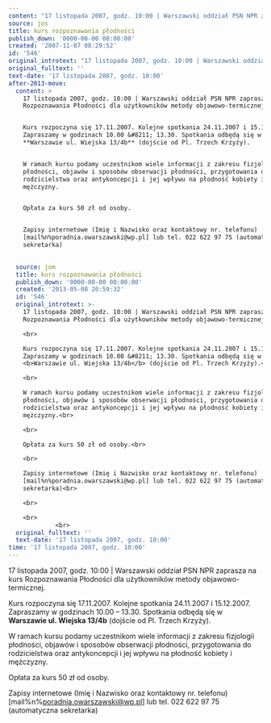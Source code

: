 ```yaml
---
content: "17 listopada 2007, godz. 10:00 | Warszawski oddział PSN NPR zaprasza na kurs Rozpoznawania Płodności dla użytkowników metody objawowo-termicznej.\n\nKurs rozpoczyna się 17.11.2007. Kolejne spotkania 24.11.2007 i 15.12.2007. Zapraszamy w godzinach 10.00 &#8211; 13.30. Spotkania odbędą się w **Warszawie ul. Wiejska 13/4b** (dojście od Pl. Trzech Krzyży).\n\nW ramach kursu podamy uczestnikom wiele informacji z zakresu fizjologii płodności, objawów i sposobów obserwacji płodności, przygotowania do rodzicielstwa oraz antykoncepcji i jej wpływu na płodność kobiety i mężczyzny.\n\nOpłata za kurs 50 zł od osoby.\n\nZapisy internetowe (Imię i Nazwisko oraz kontaktowy nr. telefonu) [mail%n%poradnia.owarszawski@wp.pl] lub tel. 022 622 97 75 (automatyczna sekretarka)\n\n         \n\n\n<!--CONTENT FROM OLD SERVER (jos before 2013): 17 listopada 2007, godz. 10:00 | Warszawski oddział PSN NPR zaprasza na kurs Rozpoznawania Płodności dla użytkowników metody objawowo-termicznej.\n\r\n\n\r\nKurs rozpoczyna się 17.11.2007. Kolejne spotkania 24.11.2007 i 15.12.2007. Zapraszamy w godzinach 10.00 &#8211; 13.30. Spotkania odbędą się w **Warszawie ul. Wiejska 13/4b** (dojście od Pl. Trzech Krzyży).\n\r\n\n\r\nW ramach kursu podamy uczestnikom wiele informacji z zakresu fizjologii płodności, objawów i sposobów obserwacji płodności, przygotowania do rodzicielstwa oraz antykoncepcji i jej wpływu na płodność kobiety i mężczyzny.\n\r\n\n\r\nOpłata za kurs 50 zł od osoby.\n\r\n\n\r\nZapisy internetowe (Imię i Nazwisko oraz kontaktowy nr. telefonu) [mail%n%poradnia.owarszawski@wp.pl] lub tel. 022 622 97 75 (automatyczna sekretarka)\n\r\n\n\r\n\n\r\n         \n\r\n         \n-->"
source: jos
title: kurs rozpoznawania płodności
publish_down: '0000-00-00 00:00:00'
created: '2007-11-07 08:29:52'
id: '546'
original_introtext: "17 listopada 2007, godz. 10:00 | Warszawski oddział PSN NPR zaprasza na kurs Rozpoznawania Płodności dla użytkowników metody objawowo-termicznej.<br>\r\n<br>\r\nKurs rozpoczyna się 17.11.2007. Kolejne spotkania 24.11.2007 i 15.12.2007. Zapraszamy w godzinach 10.00 &#8211; 13.30. Spotkania odbędą się w <b>Warszawie ul. Wiejska 13/4b</b> (dojście od Pl. Trzech Krzyży).<br>\r\n<br>\r\nW ramach kursu podamy uczestnikom wiele informacji z zakresu fizjologii płodności, objawów i sposobów obserwacji płodności, przygotowania do rodzicielstwa oraz antykoncepcji i jej wpływu na płodność kobiety i mężczyzny.<br>\r\n<br>\r\nOpłata za kurs 50 zł od osoby.<br>\r\n<br>\r\nZapisy internetowe (Imię i Nazwisko oraz kontaktowy nr. telefonu) [mail%n%poradnia.owarszawski@wp.pl] lub tel. 022 622 97 75 (automatyczna sekretarka)<br>\r\n<br>\r\n<br>\r\n         <br>\r\n         "
original_fulltext: ''
text-date: '17 listopada 2007, godz. 10:00'
after-2013-move:
  content: >
    17 listopada 2007, godz. 10:00 | Warszawski oddział PSN NPR zaprasza na kurs
    Rozpoznawania Płodności dla użytkowników metody objawowo-termicznej.


    Kurs rozpoczyna się 17.11.2007. Kolejne spotkania 24.11.2007 i 15.12.2007.
    Zapraszamy w godzinach 10.00 &#8211; 13.30. Spotkania odbędą się w
    **Warszawie ul. Wiejska 13/4b** (dojście od Pl. Trzech Krzyży).


    W ramach kursu podamy uczestnikom wiele informacji z zakresu fizjologii
    płodności, objawów i sposobów obserwacji płodności, przygotowania do
    rodzicielstwa oraz antykoncepcji i jej wpływu na płodność kobiety i
    mężczyzny.


    Opłata za kurs 50 zł od osoby.


    Zapisy internetowe (Imię i Nazwisko oraz kontaktowy nr. telefonu)
    [mail%n%poradnia.owarszawski@wp.pl] lub tel. 022 622 97 75 (automatyczna
    sekretarka)

             
  source: jom
  title: kurs rozpoznawania płodności
  publish_down: '0000-00-00 00:00:00'
  created: '2013-05-08 20:59:32'
  id: '546'
  original_introtext: >-
    17 listopada 2007, godz. 10:00 | Warszawski oddział PSN NPR zaprasza na kurs
    Rozpoznawania Płodności dla użytkowników metody objawowo-termicznej.<br>

    <br>

    Kurs rozpoczyna się 17.11.2007. Kolejne spotkania 24.11.2007 i 15.12.2007.
    Zapraszamy w godzinach 10.00 &#8211; 13.30. Spotkania odbędą się w
    <b>Warszawie ul. Wiejska 13/4b</b> (dojście od Pl. Trzech Krzyży).<br>

    <br>

    W ramach kursu podamy uczestnikom wiele informacji z zakresu fizjologii
    płodności, objawów i sposobów obserwacji płodności, przygotowania do
    rodzicielstwa oraz antykoncepcji i jej wpływu na płodność kobiety i
    mężczyzny.<br>

    <br>

    Opłata za kurs 50 zł od osoby.<br>

    <br>

    Zapisy internetowe (Imię i Nazwisko oraz kontaktowy nr. telefonu)
    [mail%n%poradnia.owarszawski@wp.pl] lub tel. 022 622 97 75 (automatyczna
    sekretarka)<br>

    <br>

    <br>
             <br>
  original_fulltext: ''
  text-date: '17 listopada 2007, godz. 10:00'
time: '17 listopada 2007, godz. 10:00'
---
```

17 listopada 2007, godz. 10:00 | Warszawski oddział PSN NPR zaprasza na kurs Rozpoznawania Płodności dla użytkowników metody objawowo-termicznej.

Kurs rozpoczyna się 17.11.2007. Kolejne spotkania 24.11.2007 i 15.12.2007. Zapraszamy w godzinach 10.00 &#8211; 13.30. Spotkania odbędą się w **Warszawie ul. Wiejska 13/4b** (dojście od Pl. Trzech Krzyży).

W ramach kursu podamy uczestnikom wiele informacji z zakresu fizjologii płodności, objawów i sposobów obserwacji płodności, przygotowania do rodzicielstwa oraz antykoncepcji i jej wpływu na płodność kobiety i mężczyzny.

Opłata za kurs 50 zł od osoby.

Zapisy internetowe (Imię i Nazwisko oraz kontaktowy nr. telefonu) [mail%n%poradnia.owarszawski@wp.pl] lub tel. 022 622 97 75 (automatyczna sekretarka)

         


<!--CONTENT FROM OLD SERVER (jos before 2013): 17 listopada 2007, godz. 10:00 | Warszawski oddział PSN NPR zaprasza na kurs Rozpoznawania Płodności dla użytkowników metody objawowo-termicznej.



Kurs rozpoczyna się 17.11.2007. Kolejne spotkania 24.11.2007 i 15.12.2007. Zapraszamy w godzinach 10.00 &#8211; 13.30. Spotkania odbędą się w **Warszawie ul. Wiejska 13/4b** (dojście od Pl. Trzech Krzyży).



W ramach kursu podamy uczestnikom wiele informacji z zakresu fizjologii płodności, objawów i sposobów obserwacji płodności, przygotowania do rodzicielstwa oraz antykoncepcji i jej wpływu na płodność kobiety i mężczyzny.



Opłata za kurs 50 zł od osoby.



Zapisy internetowe (Imię i Nazwisko oraz kontaktowy nr. telefonu) [mail%n%poradnia.owarszawski@wp.pl] lub tel. 022 622 97 75 (automatyczna sekretarka)





         

         
-->

<!--{{json:{"created_date":"2007-11-07 08:29:52","publish_down":"0000-00-00 00:00:00","id":"546"}}}-->